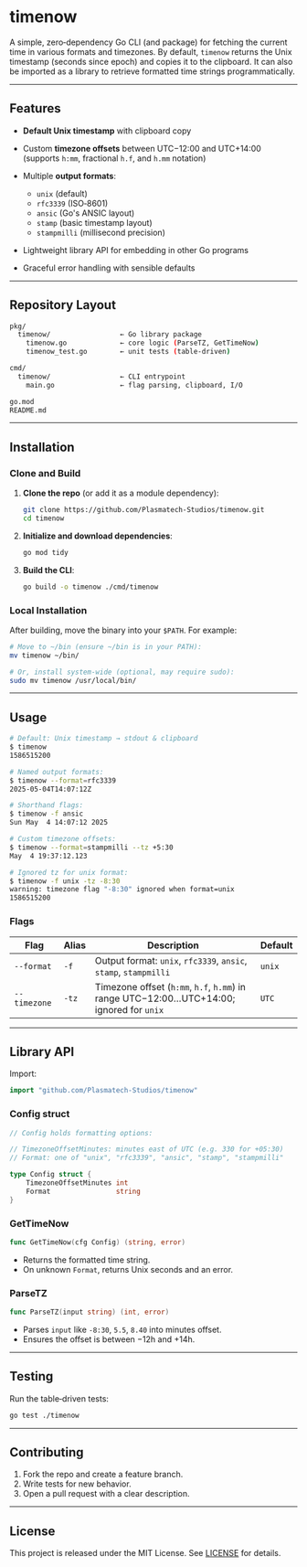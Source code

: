 # timenow

A simple, zero‑dependency Go CLI (and package) for fetching the current time in various formats and timezones. By default, `timenow` returns the Unix timestamp (seconds since epoch) and copies it to the clipboard. It can also be imported as a library to retrieve formatted time strings programmatically.

---

## Features

* **Default Unix timestamp** with clipboard copy
* Custom **timezone offsets** between UTC−12:00 and UTC+14:00 (supports `h:mm`, fractional `h.f`, and `h.mm` notation)
* Multiple **output formats**:

  * `unix` (default)
  * `rfc3339` (ISO‑8601)
  * `ansic` (Go's ANSIC layout)
  * `stamp` (basic timestamp layout)
  * `stampmilli` (millisecond precision)
* Lightweight library API for embedding in other Go programs
* Graceful error handling with sensible defaults

---

## Repository Layout

```bash
pkg/
  timenow/                 ← Go library package
    timenow.go             ← core logic (ParseTZ, GetTimeNow)
    timenow_test.go        ← unit tests (table-driven)

cmd/
  timenow/                 ← CLI entrypoint
    main.go                ← flag parsing, clipboard, I/O

go.mod
README.md
```

---

## Installation

### Clone and Build

1. **Clone the repo** (or add it as a module dependency):

   ```bash
   git clone https://github.com/Plasmatech-Studios/timenow.git
   cd timenow
   ```
2. **Initialize and download dependencies**:

   ```bash
   go mod tidy
   ```
3. **Build the CLI**:

   ```bash
   go build -o timenow ./cmd/timenow
   ```

### Local Installation

After building, move the binary into your `$PATH`. For example:

```bash
# Move to ~/bin (ensure ~/bin is in your PATH):
mv timenow ~/bin/

# Or, install system-wide (optional, may require sudo):
sudo mv timenow /usr/local/bin/
```

---

## Usage

```bash
# Default: Unix timestamp → stdout & clipboard
$ timenow
1586515200

# Named output formats:
$ timenow --format=rfc3339
2025-05-04T14:07:12Z

# Shorthand flags:
$ timenow -f ansic
Sun May  4 14:07:12 2025

# Custom timezone offsets:
$ timenow --format=stampmilli --tz +5:30
May  4 19:37:12.123

# Ignored tz for unix format:
$ timenow -f unix -tz -8:30
warning: timezone flag "-8:30" ignored when format=unix
1586515200
```

### Flags

| Flag         | Alias | Description                                                                              | Default |
| ------------ | ----- | ---------------------------------------------------------------------------------------- | ------- |
| `--format`   | `-f`  | Output format: `unix`, `rfc3339`, `ansic`, `stamp`, `stampmilli`                         | `unix`  |
| `--timezone` | `-tz` | Timezone offset (`h:mm`, `h.f`, `h.mm`) in range UTC−12:00…UTC+14:00; ignored for `unix` | `UTC`   |

---

## Library API

Import:

```go
import "github.com/Plasmatech-Studios/timenow"
```

### Config struct

```go
// Config holds formatting options:

// TimezoneOffsetMinutes: minutes east of UTC (e.g. 330 for +05:30)
// Format: one of "unix", "rfc3339", "ansic", "stamp", "stampmilli"

type Config struct {
    TimezoneOffsetMinutes int
    Format                string
}
```

### GetTimeNow

```go
func GetTimeNow(cfg Config) (string, error)
```

* Returns the formatted time string.
* On unknown `Format`, returns Unix seconds and an error.

### ParseTZ

```go
func ParseTZ(input string) (int, error)
```

* Parses `input` like `-8:30`, `5.5`, `8.40` into minutes offset.
* Ensures the offset is between −12h and +14h.

---

## Testing

Run the table‑driven tests:

```bash
go test ./timenow
```

---

## Contributing

1. Fork the repo and create a feature branch.
2. Write tests for new behavior.
3. Open a pull request with a clear description.

---

## License

This project is released under the MIT License. See [LICENSE](LICENSE) for details.
